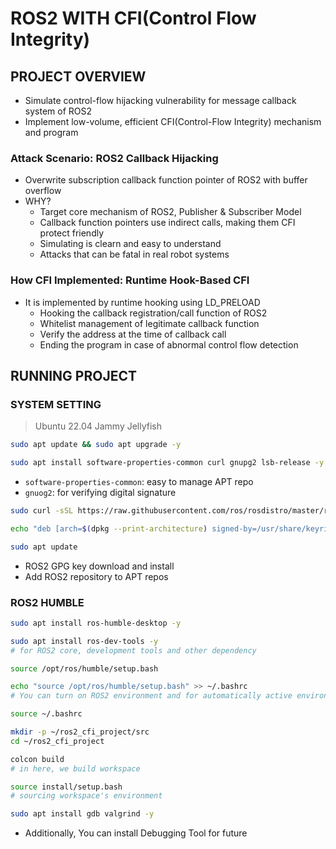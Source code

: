 # ROS2 WITH CFI(Control Flow Integrity)

## PROJECT OVERVIEW
  - Simulate control-flow hijacking vulnerability for message callback system of ROS2
  - Implement low-volume, efficient CFI(Control-Flow Integrity) mechanism and program

### Attack Scenario: ROS2 Callback Hijacking
  - Overwrite subscription callback function pointer of ROS2 with buffer overflow
  - WHY?
    - Target core mechanism of ROS2, Publisher & Subscriber Model
    - Callback function pointers use indirect calls, making them CFI protect friendly
    - Simulating is clearn and easy to understand
    - Attacks that can be fatal in real robot systems
   
### How CFI Implemented: Runtime Hook-Based CFI
  - It is implemented by runtime hooking using LD_PRELOAD
    - Hooking the callback registration/call function of ROS2
    - Whitelist management of legitimate callback function
    - Verify the address at the time of callback call
    - Ending the program in case of abnormal control flow detection

## RUNNING PROJECT

### SYSTEM SETTING

> Ubuntu 22.04 Jammy Jellyfish

``` bash
sudo apt update && sudo apt upgrade -y
```

``` bash
sudo apt install software-properties-common curl gnupg2 lsb-release -y
```
- `software-properties-common`: easy to manage APT repo
- `gnuog2`: for verifying digital signature

``` bash
sudo curl -sSL https://raw.githubusercontent.com/ros/rosdistro/master/ros.key -o /usr/share/keyrings/ros-archive-keyring.gpg

echo "deb [arch=$(dpkg --print-architecture) signed-by=/usr/share/keyrings/ros-archive-keyring.gpg] http://packages.ros.org/ros2/ubuntu $(. /etc/os-release && echo $UBUNTU_CODENAME) main" | sudo tee /etc/apt/sources.list.d/ros2.list > /dev/null

sudo apt update
```

- ROS2 GPG key download and install
- Add ROS2 repository to APT repos

### ROS2 HUMBLE

``` bash
sudo apt install ros-humble-desktop -y

sudo apt install ros-dev-tools -y
# for ROS2 core, development tools and other dependency
```

```bash
source /opt/ros/humble/setup.bash

echo "source /opt/ros/humble/setup.bash" >> ~/.bashrc
# You can turn on ROS2 environment and for automatically active environment, add this code to bashrc

source ~/.bashrc
```

```bash
mkdir -p ~/ros2_cfi_project/src
cd ~/ros2_cfi_project

colcon build
# in here, we build workspace

source install/setup.bash
# sourcing workspace's environment
```

``` bash
sudo apt install gdb valgrind -y
```
- Additionally, You can install Debugging Tool for future
